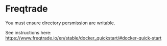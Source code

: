 # Freqtrade

You must ensure directory persmission are writable.

See instructions here:
https://www.freqtrade.io/en/stable/docker_quickstart/#docker-quick-start

